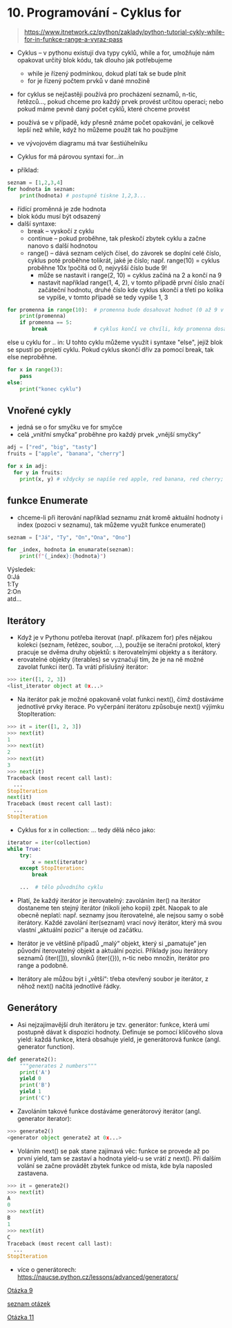 # 10. Programování - Cyklus for

> https://www.itnetwork.cz/python/zaklady/python-tutorial-cykly-while-for-in-funkce-range-a-vyraz-pass
- Cyklus – v pythonu existují dva typy cyklů, while a for, umožňuje nám opakovat určitý blok kódu, tak dlouho jak potřebujeme
    - while je řízený podmínkou, dokud platí tak se bude plnit
    - for je řízený počtem prvků v dané množině
- for cyklus se nejčastěji používá pro procházení seznamů, n-tic, řetězců…, pokud chceme pro každý prvek provést určitou operaci; nebo pokud máme pevně daný počet cyklů, které chceme provést
- používá se v případě, kdy přesně známe počet opakování, je celkově lepší než while, když ho můžeme použít tak ho použijme
- ve vývojovém diagramu má tvar šestiúhelníku
- Cyklus for má párovou syntaxi for…in

 
- příklad: 
```python
seznam = [1,2,3,4]
for hodnota in seznam:
    print(hodnota) # postupně tiskne 1,2,3...
```

- řídící proměnná je zde hodnota
- blok kódu musí být odsazený
- další syntaxe:
    - break – vyskočí z cyklu
    - continue – pokud proběhne, tak přeskočí zbytek cyklu a začne nanovo s další hodnotou
    - range() – dává seznam celých čísel, do závorek se doplní celé číslo, cyklus poté proběhne tolikrát, jaké je číslo; např. range(10) = cyklus proběhne 10x !počítá od 0, nejvyšší číslo bude 9!
        - může se nastavit i range(2, 10) = cyklus začíná na 2 a končí na 9
        - nastavit například range(1, 4, 2), v tomto případě první číslo značí začáteční hodnotu, druhé číslo kde cyklus skončí a třetí po kolika se vypíše, v tomto případě se tedy vypíše 1, 3

```python
for promenna in range(10):  # promenna bude dosahovat hodnot (0 až 9 v celých číslech)
    print(promenna)
    if promenna == 5:
        break               # cyklus končí ve chvíli, kdy promenna dosáhne hodnoty 5
```

else u cyklu for .. in: U tohto cyklu můžeme využít i syntaxe "else", jejíž blok se spustí po projetí cyklu. 
Pokud cyklus skončí dřív za pomocí break, tak else neproběhne. 

```python
for x in range(3):
    pass 
else: 
    print("konec cyklu")
```
## Vnořené cykly
- jedná se o for smyčku ve for smyčce
- celá „vnitřní smyčka“ proběhne pro každý prvek „vnější smyčky“

```python
adj = ["red", "big", "tasty"]
fruits = ["apple", "banana", "cherry"]

for x in adj:
  for y in fruits:
    print(x, y) # vždycky se napíše red apple, red banana, red cherry; big apple, big banana...
```

 
## funkce Enumerate 
- chceme-li při iterování například seznamu znát kromě aktuální hodnoty i index (pozoci v seznamu), 
tak můžeme využít funkce enumerate()

```python 
seznam = ["Já", "Ty", "On","Ona", "Ono"] 

for _index, hodnota in enumarate(seznam):
    print(f"{_index}:{hodnota}")
```
Výsledek: <br> 
0:Já <br>
1:Ty <br>
2:On <br>
atd...


## Iterátory
- Když je v Pythonu potřeba iterovat (např. příkazem for) přes nějakou kolekci (seznam, řetězec, soubor, …), použije se iterační protokol, který pracuje se dvěma druhy objektů: s iterovatelnými objekty a s iterátory.
- erovatelné objekty (iterables) se vyznačují tím, že je na ně možné zavolat funkci iter(). Ta vrátí příslušný iterátor:
```python 
>>> iter([1, 2, 3])
<list_iterator object at 0x...>
```
- Na iterátor pak je možné opakovaně volat funkci next(), čímž dostáváme jednotlivé prvky iterace. Po vyčerpání iterátoru způsobuje next() výjimku StopIteration:

```python 
>>> it = iter([1, 2, 3])
>>> next(it)
1
>>> next(it)
2
>>> next(it)
3
>>> next(it)
Traceback (most recent call last):
  ...
StopIteration
next(it)
Traceback (most recent call last):
  ...
StopIteration
```

- Cyklus for x in collection: ... tedy dělá něco jako:

```python 
iterator = iter(collection)
while True:
    try:
        x = next(iterator)
    except StopIteration:
        break

    ...  # tělo původního cyklu
```

- Platí, že každý iterátor je iterovatelný: zavoláním iter() na iterátor dostaneme ten stejný iterátor (nikoli jeho kopii) zpět. Naopak to ale obecně neplatí: např. seznamy jsou iterovatelné, ale nejsou samy o sobě iterátory. Každé zavolání iter(seznam) vrací nový iterátor, který má svou vlastní „aktuální pozici“ a iteruje od začátku.

- Iterátor je ve většině případů „malý“ objekt, který si „pamatuje“ jen původní iterovatelný objekt a aktuální pozici. Příklady jsou iterátory seznamů (iter([])), slovníků (iter({})), n-tic nebo množin, iterátor pro range a podobně.

- Iterátory ale můžou být i „větší“: třeba otevřený soubor je iterátor, z něhož next() načítá jednotlivé řádky.

## Generátory

- Asi nejzajímavější druh iterátoru je tzv. generátor: funkce, která umí postupně dávat k dispozici hodnoty. Definuje se pomocí klíčového slova yield: každá funkce, která obsahuje yield, je generátorová funkce (angl. generator function).

```python 
def generate2():
    """generates 2 numbers"""
    print('A')
    yield 0
    print('B')
    yield 1
    print('C')
```

- Zavoláním takové funkce dostáváme generátorový iterátor (angl. generator iterator):

```python 
>>> generate2()
<generator object generate2 at 0x...>
```

- Voláním next() se pak stane zajímavá věc: funkce se provede až po první yield, tam se zastaví a hodnota yield-u se vrátí z next(). Při dalším volání se začne provádět zbytek funkce od místa, kde byla naposled zastavena.

```python 
>>> it = generate2()
>>> next(it)
A
0
>>> next(it)
B
1
>>> next(it)
C
Traceback (most recent call last):
  ...
StopIteration
```

- více o generátorech: https://naucse.python.cz/lessons/advanced/generators/

[Otázka 9](09PRG.md)

[seznam otázek](seznam_otazek.md)
                    
[Otázka 11](11PRG.md)
